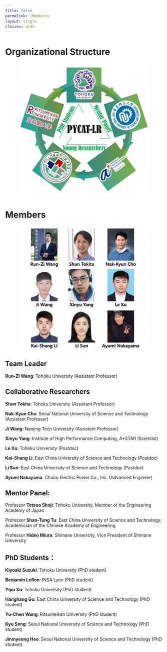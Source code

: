 ```yaml
---
title: false
permalink: /Members/
layout: single
classes: wide
---
```

# Organizational Structure

<figure>
    <img src="/assets/images/member/os1.jpg" alt="Figure failed to load">
</figure>

# Members

<figure>
    <img src="/assets/images/member/au1.jpg" alt="Figure failed to load">
</figure>

## Team Leader

**Run-Zi Wang**: Tohoku University (Assistant Professor)

## Collaborative Researchers

**Shun Tokita**: Tohoku University (Assistant Professor)

**Nak-Kyun Cho**: Seoul National University of Science and Technology (Assistant Professor)

**Ji Wang**: Nanjing Tech University (Assistant Professor)

**Xinyu Yang**: Institute of High Performance Computing, A*STAR (Scientist)

**Le Xu**: Tohoku University (Postdoc)

**Kai-Shang Li**: East China University of Science and Technology (Postdoc)

**Li Sun**: East China University of Science and Technology (Postdoc)

**Ayumi Nakayama**: Chubu Electric Power Co., Inc. (Advanced Engineer)

## Mentor Panel:
Professor **Tetsuo Shoji**: Tohoku University, Member of the Engineering Academy of Japan

Professor **Shan-Tung Tu**:  East China University of Science and Technology; Academician of the Chinese Academy of Engineering

Professor **Hideo Miura**: Shimane University, Vice President of Shimane University

## PhD Students：

**Kiyoaki Suzuki**: Tohoku University (PhD student)

**Benjamin Leflon**: INSA Lyon (PhD student)

**Yipu Xu**: Tohoku University (PhD student)

**Hanghang Gu**: East China University of Science and Technology (PhD student)

**Yu-Chen Wang**: Ritsumeikan University (PhD student)

**Kyu Song**: Seoul National University of Science and Technology (PhD student)

**Jinmyeong Heo**: Seoul National University of Science and Technology (PhD student)


